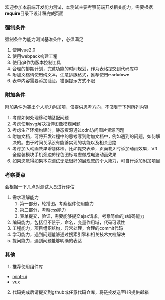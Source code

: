 欢迎参加本前端开发能力测试，本测试主要考察前端开发相关能力，需要根据**require**目录下设计稿完成页面

### 强制条件

强制条件为能力测试基准条件，必须满足

1. 使用vue2.0
2. 使用webpack构建工程
3. 使用git作为版本控制工具
4. 合理的排期计划，完成功能的时间规划，作为表格提交到代码库中
5. 附加文档请使用纯文本，注意排版格式，推荐使用markdown
6. 表单内容需要添加验证，错误提示方式不限

### 附加条件

附加条件为突出个人能力附加项，仅提供思考方向，不仅限于下列所列内容

1. 考虑如何处理移动端适配问题
2. 考虑使用svg解决拉伸图像模糊问题
3. 考虑生产环境构建时，静态资源通过cdn访问图片资源问题
4. 附加文档，可将开发过程中的思考写到附加文档中，例如遇到的问题，如何解决的。由于时间关系没有能够实现的功能以及相关思路
5. 考虑加入动画效果增加体检，比如提交表单，页面载入时添加动画效果，VR全屋装模块手机旁边的绿色图标考虑做成电波动画效果
6. 如果您觉得如果本次测试无法很好的展现您的个人能力，可自行添加附加项目

### 考察要点

会根据一下几点对测试人员进行评估

1. 需求理解能力
	1. 第一部分，轮播图，考察组件使用能力
	2. 第二部分，考察css能力
	3. 表单提交，验证，需要能够提交ajax请求，考察简单的js编码能力
1. 编码能力，包括但不限于，命名，变量作用域，代码可读性
2. 工程能力，项目组织结构，异常处理，合理的commit代码
3. 学习能力，遇到问题能够通过搜索引擎和相关技术文档解决
4. 提问能力，遇到问题能够明确的表达

### 其他

1. 推荐使用组件库
 - [mint-ui](http://mint-ui.github.io/#!/zh-cn)
 - [vux](https://vux.li/#/)

2. 代码完成后请提交到github或任意代码仓库，将链接发送至HR提供邮箱




